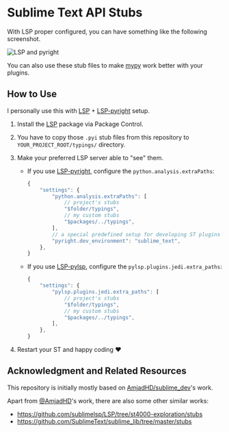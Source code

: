# Sublime Text API Stubs

With LSP proper configured, you can have something like the following screenshot.

![LSP and pyright](https://raw.githubusercontent.com/jfcherng-sublime/ST-api-stubs/master/docs/with-pyright.png)

You can also use these stub files to make [mypy][gh-mypy] work better with your plugins.

## How to Use

I personally use this with [LSP][pc-lsp] + [LSP-pyright][pc-lsp-pyright] setup.

1. Install the [LSP][pc-lsp] package via Package Control.
1. You have to copy those `.pyi` stub files from this repository to `YOUR_PROJECT_ROOT/typings/` directory.
1. Make your preferred LSP server able to "see" them.

   - If you use [LSP-pyright][pc-lsp-pyright], configure the `python.analysis.extraPaths`:

     ```js
     {
         "settings": {
             "python.analysis.extraPaths": [
                 // project's stubs
                 "$folder/typings",
                 // my custom stubs
                 "$packages/../typings",
             ],
             // a special predefined setup for developing ST plugins
             "pyright.dev_environment": "sublime_text",
         },
     }
     ```

   - If you use [LSP-pylsp][pc-lsp-pylsp], configure the `pylsp.plugins.jedi.extra_paths`:

     ```js
     {
         "settings": {
             "pylsp.plugins.jedi.extra_paths": [
                 // project's stubs
                 "$folder/typings",
                 // my custom stubs
                 "$packages/../typings",
             ],
         },
     }
     ```

1. Restart your ST and happy coding ♥

## Acknowledgment and Related Resources

This repository is initially mostly based on [AmjadHD/sublime_dev](https://github.com/AmjadHD/sublime_dev)'s work.

Apart from [@AmjadHD](https://github.com/AmjadHD)'s work, there are also some other similar works:

- https://github.com/sublimelsp/LSP/tree/st4000-exploration/stubs
- https://github.com/SublimeText/sublime_lib/tree/master/stubs

[gh-mypy]: https://github.com/python/mypy
[pc-lsp-pylsp]: https://packagecontrol.io/packages/LSP-pylsp
[pc-lsp-pyright]: https://packagecontrol.io/packages/LSP-pyright
[pc-lsp]: https://packagecontrol.io/packages/LSP
